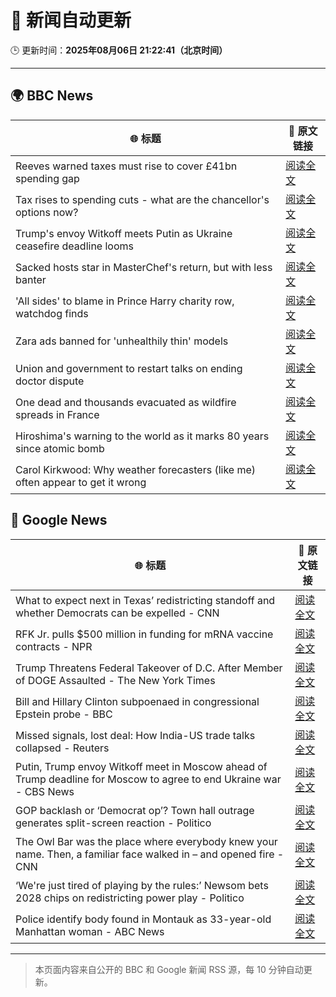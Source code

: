 # 🧠 新闻自动更新

🕒 更新时间：**2025年08月06日 21:22:41（北京时间）**

---

## 🌍 BBC News

| 🌐 标题 | 🔗 原文链接 |
|--------|-------------|
| Reeves warned taxes must rise to cover £41bn spending gap | [阅读全文](https://www.bbc.com/news/articles/cn85vyd1epzo?at_medium=RSS&at_campaign=rss) |
| Tax rises to spending cuts - what are the chancellor's options now? | [阅读全文](https://www.bbc.com/news/articles/cn02wp193reo?at_medium=RSS&at_campaign=rss) |
| Trump's envoy Witkoff meets Putin as Ukraine ceasefire deadline looms | [阅读全文](https://www.bbc.com/news/articles/cr5rdl1y8ndo?at_medium=RSS&at_campaign=rss) |
| Sacked hosts star in MasterChef's return, but with less banter | [阅读全文](https://www.bbc.com/news/articles/cn92vw9gl74o?at_medium=RSS&at_campaign=rss) |
| 'All sides' to blame in Prince Harry charity row, watchdog finds | [阅读全文](https://www.bbc.com/news/articles/c741n548dkko?at_medium=RSS&at_campaign=rss) |
| Zara ads banned for 'unhealthily thin' models | [阅读全文](https://www.bbc.com/news/articles/cp941z3nnnxo?at_medium=RSS&at_campaign=rss) |
| Union and government to restart talks on ending doctor dispute | [阅读全文](https://www.bbc.com/news/articles/c8jp9n928wko?at_medium=RSS&at_campaign=rss) |
| One dead and thousands evacuated as wildfire spreads in France | [阅读全文](https://www.bbc.com/news/articles/cj6y803pjkwo?at_medium=RSS&at_campaign=rss) |
| Hiroshima's warning to the world as it marks 80 years since atomic bomb | [阅读全文](https://www.bbc.com/news/articles/cm2v58qrjq0o?at_medium=RSS&at_campaign=rss) |
| Carol Kirkwood: Why weather forecasters (like me) often appear to get it wrong | [阅读全文](https://www.bbc.com/news/articles/cwy1epz58pyo?at_medium=RSS&at_campaign=rss) |

## 📰 Google News

| 🌐 标题 | 🔗 原文链接 |
|--------|-------------|
| What to expect next in Texas’ redistricting standoff and whether Democrats can be expelled - CNN | [阅读全文](https://news.google.com/rss/articles/CBMieEFVX3lxTE1sTzI3RVNycWhLa0VyWXlSZnZ4NmVxczk3SFljZ2VhMUc5dGVpQjNqbTZjV1FHT1cwdGJaeUlqaW5FUnZTbGNLTXJuTWRUUDlTMHNhNXdfZ3RPTkNrbFY5Yl9PZEpjdWR4YXFuM3h2V19OTjVfUFNfLdIBfkFVX3lxTE1CaDZCRk8yRDdaVDdmM1NXcnp1b0tERWhHREw3dkY3bnVGVi1Fcm5lcnNsX2dNV0lUdk41bEZpWThDUFRFT1FFUWNxZVNLa1lsVUNOT20walB1SU01N3daRTBCMTZjaDVnZUpzcjU5MnFUV2xzbXNCUGpOVGllZw?oc=5) |
| RFK Jr. pulls $500 million in funding for mRNA vaccine contracts - NPR | [阅读全文](https://news.google.com/rss/articles/CBMijAFBVV95cUxNbXl0N21oMW5KbDV0TnV6cGx2UERhRXpsTGh4dHNIdXppeXR0YkFsRVoxZHlZd1pOMzVuWXBYcnM5OFNHRVYwLVhDTXcxcnVVQWhYUjVaQlhSTzhMc3VlTkNLdm9JREpXWlRKRVVqVlc5VkdhTWlUYkVqUFl1WDM5dGhDOC1JMjB1TW9xNQ?oc=5) |
| Trump Threatens Federal Takeover of D.C. After Member of DOGE Assaulted - The New York Times | [阅读全文](https://news.google.com/rss/articles/CBMihgFBVV95cUxNbzlOWkZtQ2JUdFpXLVRKQ0JOUHpEd3JRMVI0YVhNM1JiQWUtVk1jVThFN2diR2drb1dBalpEeFgwWTBYWDhoYWpRRThndGR2dWlRMUN6NklfVXA4U0N6eFZFdHcxY3J6ZEQyZ0VIbWVaTU9iTTBqNHJ4LVExRVQ2b2tRQVlMQQ?oc=5) |
| Bill and Hillary Clinton subpoenaed in congressional Epstein probe - BBC | [阅读全文](https://news.google.com/rss/articles/CBMiWkFVX3lxTE5zdFlvakFXY1JWd2sxbDZ1M2VESXVrRkppNXpiNUJVYmtvRkhVQzZWNjlHN0dITXdsdnZ6NW9ZYmpFMzFFRnpQcE5fX2VBQ19zM28yT3llY0MwQdIBX0FVX3lxTE93eTc3VzZ6Slp5N0IySlNrSDByMW9oLXpjaEI3Nm1IbEtVTkhPcEE4OXVBSjJRTGo1R1hRcU0td1BRSG95N0MyWl90UkdPYjQwd2ZuaDRXRm9hS0FjZXdN?oc=5) |
| Missed signals, lost deal: How India-US trade talks collapsed - Reuters | [阅读全文](https://news.google.com/rss/articles/CBMiqwFBVV95cUxOak1xeXVEcE9lNC1Zbzl5MUloaUtvUXJ2QWxoLWVETEJuWVVVb1plLXJkMzBSVkdEUHo5S1pWc0pGMGVhR0lRM1o2alZ5WGt6R2Q3UllNdFVyTW1zZzE3MHVRTW1ESFpnQmRQQkxqcTZsSk5yWTVJa2xMSnk5N3l4d1ZPYzZmc2x4Wkh2QWJ4UjNHUE56QWk2Wmc0Zk1xUkNqSWMwSHg5V1dWZlk?oc=5) |
| Putin, Trump envoy Witkoff meet in Moscow ahead of Trump deadline for Moscow to agree to end Ukraine war - CBS News | [阅读全文](https://news.google.com/rss/articles/CBMinwFBVV95cUxQcWIzSTBvdWFWV200YkIyMVF2dHA5X3E5LWk4b0I5WGVFVUxXcng5TExjdDBCZEZONzZyWlF2VUVMUTktQ0lXQnZZbWZiVDN3N3NUSkVBajZGX3dqVm5GbUlwX0FOTzlsVldhMnhVdWRHMnJfLTcxQzZnVXkxNUhoMmxpQm1mRzROUDJveTJ6N3RJREtRUWpBMEpsaGxFM03SAaQBQVVfeXFMUE5WT1haa3lEUW40YmFLdmhEWU9uZ3pncXNDVHFadlhBN3dUYnJpcmZCeTVZRHZTSEZ4NzVFd21XYWR4azl2Q2M0eW1IejRfaHpDeW9wNVRBQ1ZJalQ4a1JPRnVpUVlaTXpad2phcnMzM3E2bEtNZjlMY1dkdDRxVUIwSk0wd0RnNUdVTmdId0E2UUFodk54RWpOcGJRakdRam5LSUg?oc=5) |
| GOP backlash or ‘Democrat op’? Town hall outrage generates split-screen reaction - Politico | [阅读全文](https://news.google.com/rss/articles/CBMihgFBVV95cUxNSmhjUG9qOHFFOGdtNXdmNFdpLUtzSVU3bmx5UTFUVC05SHZwbTdSSW93UzVtYzA5RTl2My1kWUZMelIwdEo1UmhtdUx3OXZJdV9obnRyMEdhdnV1RDF2MDVjSXY5QjlxTE9TTmNscXMtMGFlSE9QbEdlb2tjZm1OUVEtRGFwQQ?oc=5) |
| The Owl Bar was the place where everybody knew your name. Then, a familiar face walked in – and opened fire - CNN | [阅读全文](https://news.google.com/rss/articles/CBMifEFVX3lxTE9PWEJnZlg2Rl9ELWZhdHJITXlERGZqeHppTi00TWdVdVZSUXRlZ1NnaUxMSGs1RGRkdmppQVZLOGY2Mnl3WWNrZWtNcmdmOE03N3l6NHlfTDRJcGxkbmY4blY0VXhkVjMwQUdjVTlDekFxS1VWUlhzajNDd3rSAYIBQVVfeXFMTVhBdTludlRfRnVpSDRaeDdZX0lmSndCOURkM2xQeEhSRGl6VUVLNUhNeWIzMEhBZWR3SkZhVWw2dmVlODNoVTQyRE1BX3pNb2RINnVzUktyZ05mdGUybndJbjBsN0FhY3YzNlVXYnVNMENraVVldmUxLU1DOHRGVXZOUQ?oc=5) |
| ‘We're just tired of playing by the rules:’ Newsom bets 2028 chips on redistricting power play - Politico | [阅读全文](https://news.google.com/rss/articles/CBMijwFBVV95cUxNdUdBV0xhQUlLeEdHdFhrczY4Q1VVc25uV3BwN01CZXUteHRncW9CWUlXYnFPWlBDOHA5elVHZk1RWHBSd0ZrZTRKcjJOSW1ZTVpEeHZjZlB3NEpjbVhSMkFFb3BhdFlfZXp1VlN0WWVqanA3aTVldnIyNFR0TmhYcTNwT3pFNThjSnV5VGRtRQ?oc=5) |
| Police identify body found in Montauk as 33-year-old Manhattan woman - ABC News | [阅读全文](https://news.google.com/rss/articles/CBMingFBVV95cUxQUC1DNS1EODZGdHlsQUVLblBndDlpY0ZjQWNaQXJiWWZfb3pKWFNKLTJRbmtoT0JtT2xUZ2FnenE2clcyMnlOaUp5VTBPUW44YmNXbU4tTFBRa1FXYzBSLVVfMjRaaGdFX1ZtUV8zS1dUeHJmY2tNZ2lsOHBzTXg0SzlSU0lKd1A0bEFqTmttUGJDZjd1NllTMjZCNzdid9IBowFBVV95cUxOSTA5OHJvU196a1loSXgzZ3doaVY5b0VnZzRtZGREbi1ienVCSWVwdzBRMWJ6UTRmaUdEbGRxNk51WUNlMk1oMl8wQXg1RlNKNW9neG50N3dHY2tYM2JBcG1tVllNN1VEUmw3cDhlck51c0kzWWdmejhXY1hyS0FwNlZXbm5YMTAzQXc1eGpSeXgtNVFnZ0thcjNsTFdtNTJSQVFn?oc=5) |

---
> 本页面内容来自公开的 BBC 和 Google 新闻 RSS 源，每 10 分钟自动更新。